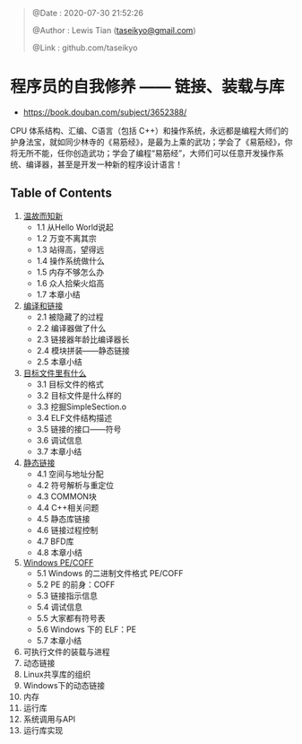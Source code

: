 > @Date    : 2020-07-30 21:52:26
>
> @Author  : Lewis Tian (taseikyo@gmail.com)
>
> @Link    : github.com/taseikyo

# 程序员的自我修养 —— 链接、装载与库

- https://book.douban.com/subject/3652388/

CPU 体系结构、汇编、C语言（包括 C++）和操作系统，永远都是编程大师们的护身法宝，就如同少林寺的《易筋经》，是最为上乘的武功；学会了《易筋经》，你将无所不能，任你创造武功；学会了编程“易筋经”，大师们可以任意开发操作系统、编译器，甚至是开发一种新的程序设计语言！

## Table of Contents

1. [温故而知新](src/01.温故而知新.md)
	- 1.1 从Hello World说起
	- 1.2 万变不离其宗
	- 1.3 站得高，望得远
	- 1.4 操作系统做什么
	- 1.5 内存不够怎么办
	- 1.6 众人拾柴火焰高
	- 1.7 本章小结
2. [编译和链接](src/02.静态链接.md)
	- 2.1 被隐藏了的过程
	- 2.2 编译器做了什么
	- 2.3 链接器年龄比编译器长
	- 2.4 模块拼装——静态链接
	- 2.5 本章小结
3. [目标文件里有什么](src/03.目标文件里有什么.md)
	- 3.1 目标文件的格式
	- 3.2 目标文件是什么样的
	- 3.3 挖掘SimpleSection.o
	- 3.4 ELF文件结构描述
	- 3.5 链接的接口——符号
	- 3.6 调试信息
	- 3.7 本章小结
4. [静态链接](src/04.静态链接.md)
	- 4.1 空间与地址分配
	- 4.2 符号解析与重定位
	- 4.3 COMMON块
	- 4.4 C++相关问题
	- 4.5 静态库链接
	- 4.6 链接过程控制
	- 4.7 BFD库
	- 4.8 本章小结
5. [Windows PE/COFF](src/05.windows-pe-coff.md)
	- 5.1 Windows 的二进制文件格式 PE/COFF
	- 5.2 PE 的前身：COFF
	- 5.3 链接指示信息
	- 5.4 调试信息
	- 5.5 大家都有符号表
	- 5.6 Windows 下的 ELF：PE
	- 5.7 本章小结
6. 可执行文件的装载与进程
7. 动态链接
8. Linux共享库的组织
9. Windows下的动态链接
10. 内存
11. 运行库
12. 系统调用与APl
13. 运行库实现